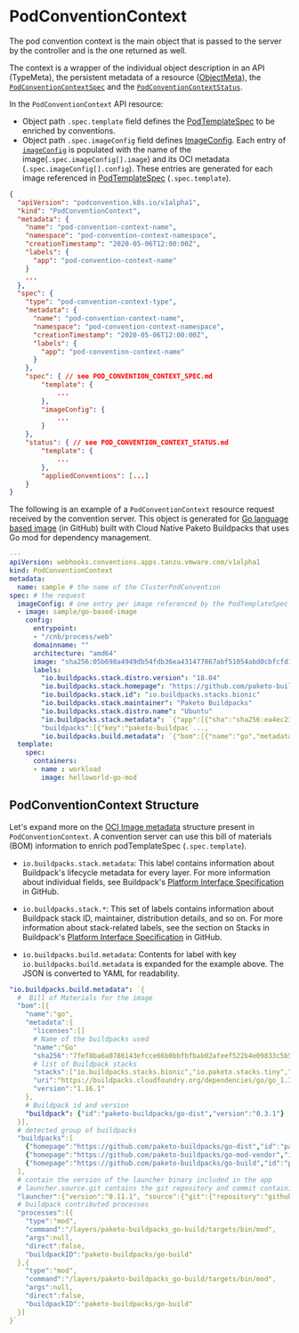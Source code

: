 # PodConventionContext

The pod convention context is the main object that is passed to the server by the controller and is the one returned as well.

The context is a wrapper of the individual object description in an API (TypeMeta), the persistent metadata of a resource ([ObjectMeta](https://kubernetes.io/docs/reference/kubernetes-api/common-definitions/object-meta/#ObjectMeta)), the [`PodConventionContextSpec`](pod-convention-context-spec.md) and the [`PodConventionContextStatus`](pod-convention-context-status.md).

In the `PodConventionContext` API resource:
* Object path `.spec.template` field defines the [PodTemplateSpec](https://kubernetes.io/docs/reference/kubernetes-api/workload-resources/pod-template-v1/#PodTemplateSpec) to be enriched by conventions.
* Object path `.spec.imageConfig` field defines [ImageConfig](image-config.md). Each entry of [`imageConfig`](image-config.md) is populated with the name of the image(`.spec.imageConfig[].image`) and its OCI metadata (`.spec.imageConfig[].config`). These entries are generated for each image referenced in [PodTemplateSpec](https://kubernetes.io/docs/reference/kubernetes-api/workload-resources/pod-template-v1/#PodTemplateSpec) (`.spec.template`).


```json
{
  "apiVersion": "podconvention.k8s.io/v1alpha1",
  "kind": "PodConventionContext",
  "metadata": {
    "name": "pod-convention-context-name",
    "namespace": "pod-convention-context-namespace",
    "creationTimestamp": "2020-05-06T12:00:00Z",
    "labels": {
      "app": "pod-convention-context-name"
    }
    ...
  },
  "spec": {
    "type": "pod-convention-context-type",
    "metadata": {
      "name": "pod-convention-context-name",
      "namespace": "pod-convention-context-namespace",
      "creationTimestamp": "2020-05-06T12:00:00Z",
      "labels": {
        "app": "pod-convention-context-name"
      }
    },
    "spec": { // see POD_CONVENTION_CONTEXT_SPEC.md
        "template": {
            ...
        },
        "imageConfig": {
            ...
        }
    },
    "status": { // see POD_CONVENTION_CONTEXT_STATUS.md
        "template": {
            ...
        },
        "appliedConventions": [...]
    }
}
```
The following is an example of a `PodConventionContext` resource request received by the convention server. This object is generated for [Go language based image](https://github.com/paketo-buildpacks/samples/tree/main/go/mod) (in GitHub) built with Cloud Native Paketo Buildpacks that uses Go mod for dependency management.

```yaml
---
apiVersion: webhooks.conventions.apps.tanzu.vmware.com/v1alpha1
kind: PodConventionContext
metadata:
  name: sample # the name of the ClusterPodConvention
spec: # the request
  imageConfig: # one entry per image referenced by the PodTemplateSpec
  - image: sample/go-based-image
    config:
      entrypoint:
      - "/cnb/process/web"
      domainname: ""
      architecture: "amd64"
      image: "sha256:05b698a4949db54fdb36ea431477867abf51054abd0cbfcfd1bb81cda1842288"
      labels:
        "io.buildpacks.stack.distro.version": "18.04"
        "io.buildpacks.stack.homepage": "https://github.com/paketo-buildpacks/stacks"
        "io.buildpacks.stack.id": "io.buildpacks.stacks.bionic"
        "io.buildpacks.stack.maintainer": "Paketo Buildpacks"
        "io.buildpacks.stack.distro.name": "Ubuntu"
        "io.buildpacks.stack.metadata": `{"app":[{"sha":"sha256:ea4ec23266a3af1204fd643de0f3572dd8dbb5697a5ef15bdae844777c19bf8f"}],
        "buildpacks":[{"key":"paketo-buildpac`...,
        "io.buildpacks.build.metadata": `{"bom":[{"name":"go","metadata":{"licenses":[],"name":"Go","sha256":"7fef8ba6a0786143efcce66b0bbfbfbab02afeef522b4e09833c5b550d7`...
  template:
    spec:
      containers:
      - name : workload
        image: helloworld-go-mod
```

## PodConventionContext Structure

Let's expand more on the [OCI Image metadata](https://github.com/opencontainers/image-spec/blob/master/config.md)
structure present in `PodConventionContext`.
A convention server can use this bill of materials (BOM) information to enrich podTemplateSpec (`.spec.template`).

* `io.buildpacks.stack.metadata`: This label contains information about Buildpack's lifecycle metadata for every layer.
  For more information about individual fields,
  see Buildpack's [Platform Interface Specification](https://github.com/buildpacks/spec/blob/main/platform.md#iobuildpackslifecyclemetadata-json) in GitHub.

* `io.buildpacks.stack.*`: This set of labels contains information about Buildpack stack ID, maintainer, distribution details, and so on.
  For more information about stack-related labels,
  see the section on Stacks in Buildpack's [Platform Interface Specification](https://github.com/buildpacks/spec/blob/main/platform.md#stacks) in GitHub.

* `io.buildpacks.build.metadata`: Contents for label with key `io.buildpacks.build.metadata` is expanded
   for the example above. The JSON is converted to YAML for readability.

```yaml
"io.buildpacks.build.metadata": `{
  #  Bill of Materials for the image
  "bom":[{
    "name":"go",
    "metadata":{
      "licenses":[]
      # Name of the buildpacks used
      "name":"Go"
      "sha256":"7fef8ba6a0786143efcce66b0bbfbfbab02afeef522b4e09833c5b550d7741ad"
      # list of Buildpack stacks
      "stacks":["io.buildpacks.stacks.bionic","io.paketo.stacks.tiny","org.cloudfoundry.stacks.cflinuxfs3"]
      "uri":"https://buildpacks.cloudfoundry.org/dependencies/go/go_1.16.1_linux_x64_cflinuxfs3_c5f8cca1.tgz"
      "version":"1.16.1"
    },
    # Buildpack id and version
    "buildpack": {"id":"paketo-buildpacks/go-dist","version":"0.3.1"}
  }],
  # detected group of buildpacks
  "buildpacks":[
    {"homepage":"https://github.com/paketo-buildpacks/go-dist","id":"paketo-buildpacks/go-dist","version":"0.3.1"},
    {"homepage":"https://github.com/paketo-buildpacks/go-mod-vendor","id":"paketo-buildpacks/go-mod-vendor","version":"0.2.0"},
    {"homepage":"https://github.com/paketo-buildpacks/go-build","id":"paketo-buildpacks/go-build","version":"0.3.0"},
  ],
  # contain the version of the launcher binary included in the app
  # launcher.source.git contains the git repository and commit containing the launcher source code. Refer to https://github.com/buildpacks/spec/blob/main/platform.md#launch for more information on launcher process
  "launcher":{"version":"0.11.1", "source":{"git":{"repository":"github.com/buildpacks/lifecycle","commit":"75df86c"}}},
  # buildpack contributed processes
  "processes":[{
    "type":"mod",
    "command":"/layers/paketo-buildpacks_go-build/targets/bin/mod",
    "args":null,
    "direct":false,
    "buildpackID":"paketo-buildpacks/go-build"
  },{
    "type":"mod",
    "command":"/layers/paketo-buildpacks_go-build/targets/bin/mod",
    "args":null,
    "direct":false,
    "buildpackID":"paketo-buildpacks/go-build"
  }]
}`
```
